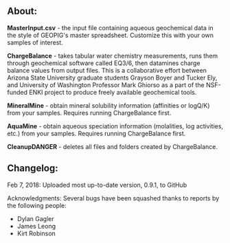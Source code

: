 About:
-

**MasterInput.csv** - the input file containing aqueous geochemical data in the style of GEOPIG's master spreadsheet. Customize this with your own samples of interest.

**ChargeBalance** - takes tabular water chemistry measurements, runs them through geochemical software called EQ3/6, then datamines charge balance values from output files. This is a collaborative effort between Arizona State University graduate students Grayson Boyer and Tucker Ely, and University of Washington Professor Mark Ghiorso as a part of the NSF-funded ENKI project to produce freely available geochemical tools.

**MineralMine** - obtain mineral solubility information (affinities or logQ/K) from your samples. Requires running ChargeBalance first.

**AquaMine** - obtain aqueous speciation information (molalities, log activities, etc.) from your samples. Requires running ChargeBalance first.

**CleanupDANGER** - deletes all files and folders created by ChargeBalance.


Changelog:
-
Feb 7, 2018: Uploaded most up-to-date version, 0.9.1, to GitHub

Acknowledgments:
Several bugs have been squashed thanks to reports by the following people:
* Dylan Gagler
* James Leong
* Kirt Robinson